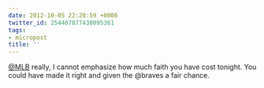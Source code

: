 ```yaml
---
date: 2012-10-05 22:28:59 +0000
twitter_id: 254407877438095361
tags:
- micropost
title: ''
---
```


[@MLB](https://twitter.com/MLB) really, I cannot emphasize how much faith you have cost tonight. You could have made it right and given the @braves a fair chance.
